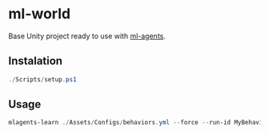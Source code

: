 # ml-world

Base Unity project ready to use with [ml-agents](https://github.com/Unity-Technologies/ml-agents).

## Instalation
```ps1
./Scripts/setup.ps1
```

## Usage
```ps1
mlagents-learn ./Assets/Configs/behaviors.yml --force --run-id MyBehavior
```
